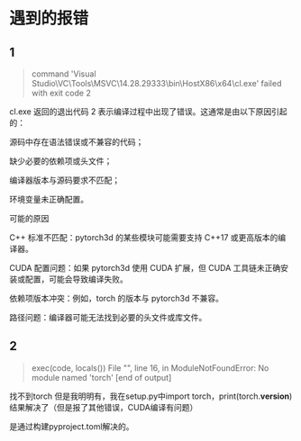 # 遇到的报错
## 1
>command 'Visual Studio\\VC\\Tools\\MSVC\\14.28.29333\\bin\\HostX86\\x64\\cl.exe' failed with exit code 2

cl.exe 返回的退出代码 2 表示编译过程中出现了错误。这通常是由以下原因引起的：

源码中存在语法错误或不兼容的代码；

缺少必要的依赖项或头文件；

编译器版本与源码要求不匹配；

环境变量未正确配置。

可能的原因

C++ 标准不匹配：pytorch3d 的某些模块可能需要支持 C++17 或更高版本的编译器。

CUDA 配置问题：如果 pytorch3d 使用 CUDA 扩展，但 CUDA 工具链未正确安装或配置，可能会导致编译失败。

依赖项版本冲突：例如，torch 的版本与 pytorch3d 不兼容。

路径问题：编译器可能无法找到必要的头文件或库文件。

## 2
>exec(code, locals())
            File "<string>", line 16, in <module>
          ModuleNotFoundError: No module named 'torch'
          [end of output]

找不到torch
但是我明明有，我在setup.py中import torch，print(torch.__version__)
结果解决了（但是报了其他错误，CUDA编译有问题）

是通过构建pyproject.toml解决的。